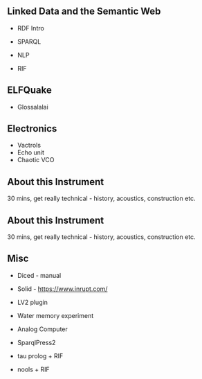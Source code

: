 ## Linked Data and the Semantic Web

* RDF Intro
* SPARQL
* NLP

* RIF

## ELFQuake

* Glossalalai

## Electronics

* Vactrols
* Echo unit
* Chaotic VCO

## About this Instrument

30 mins, get really technical - history, acoustics, construction etc.

## About this Instrument

30 mins, get really technical - history, acoustics, construction etc.

## Misc

* Diced - manual

* Solid - https://www.inrupt.com/

* LV2 plugin
* Water memory experiment
* Analog Computer
* SparqlPress2

* tau prolog + RIF
* nools + RIF

